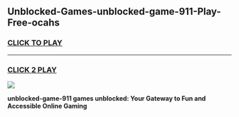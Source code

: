 
## Unblocked-Games-unblocked-game-911-Play-Free-ocahs
<h3>
<a href="https://premium76.site?title=unblocked-game-911&ref=21A">CLICK TO PLAY</a></h3>
<hr>

<h3>
<a href="https://premium76.site?title=unblocked-game-911&ref=21A">CLICK 2 PLAY</a>
  
</h3>

<a href="https://premium76.site?title=unblocked-game-911&ref=21A"><img src="https://clearcache.store/games.png"></a>


**unblocked-game-911 games unblocked: Your Gateway to Fun and Accessible Online Gaming**
